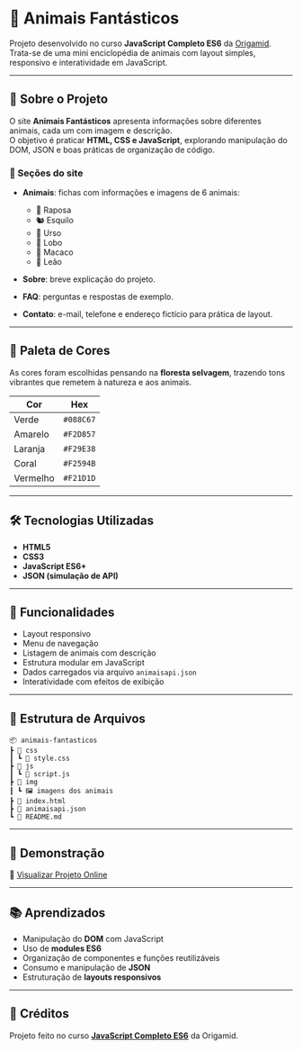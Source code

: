 # 🐾 Animais Fantásticos

Projeto desenvolvido no curso **JavaScript Completo ES6** da [Origamid](https://www.origamid.com/).  
Trata-se de uma mini enciclopédia de animais com layout simples, responsivo e interatividade em JavaScript.

---

## 📖 Sobre o Projeto

O site **Animais Fantásticos** apresenta informações sobre diferentes animais, cada um com imagem e descrição.  
O objetivo é praticar **HTML, CSS e JavaScript**, explorando manipulação do DOM, JSON e boas práticas de organização de código.

### 🔎 Seções do site

- **Animais**: fichas com informações e imagens de 6 animais:

  - 🦊 Raposa
  - 🐿️ Esquilo
  - 🐻 Urso
  - 🐺 Lobo
  - 🐒 Macaco
  - 🦁 Leão

- **Sobre**: breve explicação do projeto.
- **FAQ**: perguntas e respostas de exemplo.
- **Contato**: e-mail, telefone e endereço fictício para prática de layout.

---

## 🎨 Paleta de Cores

As cores foram escolhidas pensando na **floresta selvagem**, trazendo tons vibrantes que remetem à natureza e aos animais.

| Cor      | Hex       |
| -------- | --------- |
| Verde    | `#088C67` |
| Amarelo  | `#F2D857` |
| Laranja  | `#F29E38` |
| Coral    | `#F2594B` |
| Vermelho | `#F21D1D` |

---

## 🛠️ Tecnologias Utilizadas

- **HTML5**
- **CSS3**
- **JavaScript ES6+**
- **JSON (simulação de API)**

---

## 🚀 Funcionalidades

- Layout responsivo
- Menu de navegação
- Listagem de animais com descrição
- Estrutura modular em JavaScript
- Dados carregados via arquivo `animaisapi.json`
- Interatividade com efeitos de exibição

---

## 📂 Estrutura de Arquivos

```
📦 animais-fantasticos
┣ 📂 css
┃ ┗ 📜 style.css
┣ 📂 js
┃ ┗ 📜 script.js
┣ 📂 img
┃ ┗ 🖼️ imagens dos animais
┣ 📜 index.html
┣ 📜 animaisapi.json
┗ 📜 README.md
```

---

## 📸 Demonstração

🔗 [Visualizar Projeto Online](https://radiant-hummingbird-718b0e.netlify.app/)

---

## 📚 Aprendizados

- Manipulação do **DOM** com JavaScript
- Uso de **modules ES6**
- Organização de componentes e funções reutilizáveis
- Consumo e manipulação de **JSON**
- Estruturação de **layouts responsivos**

---

## 📌 Créditos

Projeto feito no curso **[JavaScript Completo ES6](https://www.origamid.com/curso/javascript-completo-es6/)** da Origamid.
